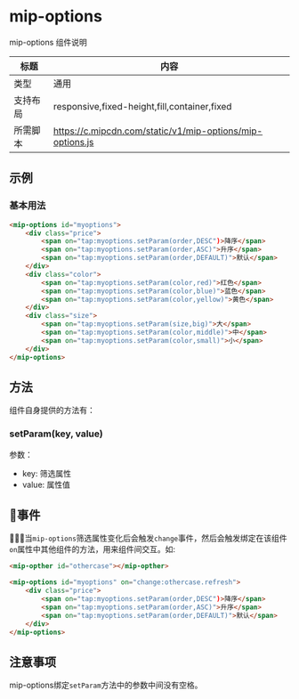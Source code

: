 # mip-options

mip-options 组件说明

标题|内容
----|----
类型|通用
支持布局|responsive,fixed-height,fill,container,fixed
所需脚本|https://c.mipcdn.com/static/v1/mip-options/mip-options.js

## 示例

### 基本用法
```html
<mip-options id="myoptions">
    <div class="price">
        <span on="tap:myoptions.setParam(order,DESC")>降序</span>
        <span on="tap:myoptions.setParam(order,ASC)">升序</span>
        <span on="tap:myoptions.setParam(order,DEFAULT)">默认</span>
    </div>
    <div class="color">
        <span on="tap:myoptions.setParam(color,red)">红色</span>
        <span on="tap:myoptions.setParam(color,blue)">蓝色</span>
        <span on="tap:myoptions.setParam(color,yellow)">黄色</span>
    </div>
    <div class="size">
        <span on="tap:myoptions.setParam(size,big)">大</span>
        <span on="tap:myoptions.setParam(color,middle)">中</span>
        <span on="tap:myoptions.setParam(color,small)">小</span>
    </div>
</mip-options>

```

## 方法
组件自身提供的方法有：

### setParam(key, value)

参数：

- key: 筛选属性
- value: 属性值

## 事件
当`mip-options`筛选属性变化后会触发`change`事件，然后会触发绑定在该组件`on`属性中其他组件的方法，用来组件间交互。如:

```html
<mip-opther id="othercase"></mip-opther>

<mip-options id="myoptions" on="change:othercase.refresh">
    <div class="price">
        <span on="tap:myoptions.setParam(order,DESC")>降序</span>
        <span on="tap:myoptions.setParam(order,ASC)">升序</span>
        <span on="tap:myoptions.setParam(order,DEFAULT)">默认</span>
    </div>
</mip-options>
```

## 注意事项

mip-options绑定`setParam`方法中的参数中间没有空格。


